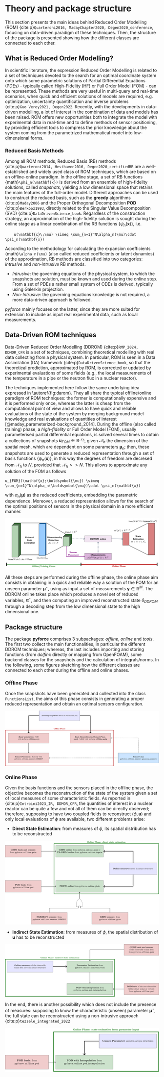 # Theory and package structure
This section presents the main ideas behind Reduced Order Modelling (ROM) {cite:p}`Quarteroni2016, MadayChapter2020, Degen2020_conference`, focusing on data-driven paradigm of these techniques. Then, the structure of the package is presented showing how the different classes are connected to each other.

## What is Reduced Order Modelling?
In scientific literature, the expression Reduced Order Modelling is related to a set of techniques devoted to the search for an optimal coordinate system onto which some parametric solutions of Partial Differential Equations (PDEs) - typically called High-Fidelity (HF) or Full Order Model (FOM) - can be represented. These methods are very useful in multi-query and real-time scenarios, when quick and efficient solutions of models are required, e.g. optimization, uncertainty quantification and inverse problems {cite:p}`Guo_Veroy2021, Degen2022`. Recently, with the developments in data-driven modelling, a lot of interest in the combination of data and models has been raised. ROM offers new opportunities both to integrate the model with experimental data in real-time and to define methods of sensor positioning, by providing efficient tools to compress the prior knowledge about the system coming from the parametrized mathematical model into low-dimensional forms.

### Reduced Basis Methods
Among all ROM methods, Reduced Basis (RB) methods {cite:p}`Quarteroni2014, Hesthaven2016, Degen2020_certifiedRB` are a well-established and widely used class of ROM techniques, which are based on an offline-online paradigm. In the offline stage, a set of RB functions {math}`\phi_n(\mathbf{x})` is derived from an ensemble of high-fidelity solutions, called *snapshots*, yielding a low dimensional space that retains the main features of the full-order model. Different approaches can be used to construct the reduced basis, such as the **greedy** algorithms {cite:p}`Maday2006` and the Proper Orthogonal Decomposition **POD** {cite:p}`Berkooz1993`, directly related to the Singular Value Decomposition (SVD) {cite:p}`DataDrivenScience_book`. Regardless of the construction strategy, an approximation of the high-fidelity solution is sought during the online stage as a linear combination of the RB functions $\{\psi_n(\mathbf{x})\}$, i.e.

```{math}
    u(\mathbf{x}\;\mu) \simeq \sum_{n=1}^N\alpha_n(\mu)\cdot \psi_n(\mathbf{x})
```

According to the methodology for calculating the expansion coefficients {math}`\alpha_n(\mu)` (also called reduced coefficients or latent dynamics) of the approximation, RB methods are classified into two categories: *intrusive* and *non-intrusive* RB methods.

- *Intrusive*: the governing equations of the physical system, to which the snapshots are solution, must be known and used during the online step. From a set of PDEs a rather small system of ODEs is derived, typically using Galerkin projection.
- *Non-Intrusive*: the governing equations knowledge is not required, a more data-driven approach is followed.

*pyforce* mainly focuses on the latter, since they are more suited for extension to include as input real experimental data, such as local measurements.

## Data-Driven ROM techniques

Data-Driven Reduced Order Modelling (DDROM) {cite:p}`RMP_2024, DDMOR_CFR` is a set of techniques, combining theoretical modelling with real data collecting from a physical system. In particular, ROM is seen in a Data Assimilation (DA) framework {cite:p}`DataDrivenScience_book`, so that the theoretical prediction, approximated by ROM, is corrected or updated by experimental evaluations of some fields (e.g., the local measurements of the temperature in a pipe or the neutron flux in a nuclear reactor).

The techniques implemented here follow the same underlying idea expressed in \autoref{fig:darom}. They all share the typical offline/online paradigm of ROM techniques: the former is computationally expensive and it is performed only once, whereas the latter is cheap from the computational point of view and allows to have quick and reliable evaluations of the state of the system by merging background model knowledge and real evaluations of quantities of interest [@maday_parameterized-background_2014].
During the offline (also called training) phase, a *high-fidelity* or Full Order Model (FOM), usually parameterised partial differential equations, is solved several times to obtain a collections of snapshots $\mathbf{u}_{FOM}\in\mathbb{R}^{\mathcal{N}_h}$, given $\mathcal{N}_h$ the dimension of the spatial mesh, which are dependent on some parameters $\boldsymbol{\mu}_n$; then, these snapshots are used to generate a reduced representation through a set of basis functions $\{\psi_n(\mathbf{x})\}$, in this way the degrees of freedom are decresed from $\mathcal{N}_h$ to $N$, provided that $\mathcal{N}_h>>N$. This allows to approximate any solution of the FOM as follows

```{math}
u_{FOM}(\mathbf{x};\boldsymbol{\mu}) \simeq \sum_{n=1}^N\alpha_n(\boldsymbol{\mu})\cdot \psi_n(\mathbf{x})
```

with $\alpha_n(\boldsymbol{\mu})$ as the reduced coefficients, embedding the parametric dependence. Moreover, a reduced representation allows for the search of the optimal positions of sensors in the physical domain in a more efficient manner.

![General scheme of DDROM methods [@RMP_2024].\label{fig:darom}](../images/tie_frighter.svg)

All these steps are performed during the offline phase, the online phase aim consists in obtaining in a quick and reliable way a solution of the FOM for an unseen parameter $\boldsymbol{\mu}^\star$, using as input a set of measurements $\mathbf{y}\in\mathbb{R}^M$. The DDROM online takes place which produces a novel set of reduced variables, $\boldsymbol{\alpha}^\star$, and then computing an improved reconstructed state $\hat{u}_{DDROM}$ through a decoding step from the low dimensional state to the high dimensional one.


## Package structure

The package **pyforce** comprises 3 subpackages: *offline*, *online* and *tools*. The first two collect the main functionalities, in particular the different DDROM techniques; whereas, the last includes importing and storing functions (from *dolfinx* directly or mapping from OpenFOAM), some backend classes for the snapshots and the calculation of integrals/norms. In the following, some figures sketching how the different classes are connected to each other during the offline and online phases.

### Offline Phase
Once the snapshots have been generated and collected into the class `FunctionsList`, the aims of this phase consists in generating a proper reduced representation and obtain an optimal sensors configuration.

![Offline Phase](images/offline_classes.svg)

### Online Phase
Given the basis functions and the sensors placed in the offline phase, the objective becomes the reconstruction of the state of the system given a set of local measures of some characteristic fields. As reported in {cite:p}`Introini2023_IR, DDMOR_CFR`, the quantities of interest in a nuclear reactor can be quite a few and not all of them can be directly observed; therefore, supposing to have two coupled fields to reconstruct $(\phi, \mathbf{u})$ and only local evaluations of $\phi$ are available, two different problems arise:

- **Direct State Estimation**: from measures of $\phi$, its spatial distribution has to be reconstructed

![Offline Phase](images/online_classes_direct.svg)

- **Indirect State Estimation**: from measures of $\phi$, the spatial distribution of $\mathbf{u}$ has to be reconstructed

![Offline Phase](images/online_classes_indirect.svg)

In the end, there is another possibility which does not include the presence of measures: supposing to know the characteristic (unseen) parameter $\boldsymbol{\mu}^\star$, the full state can be reconstructed using a non-intrusive approach {cite:p}`tezzele_integrated_2022`

![Offline Phase](images/online_classes_param.svg)
